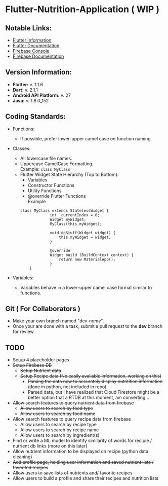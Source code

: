 # Flutter-Nutrition-Application ( WIP )


## Notable Links:
- [Flutter Information](https://flutter.io/docs)
- [Flutter Documentation](https://docs.flutter.io/index.html)
- [Firebase Console](https://console.firebase.google.com/u/0/)
- [Firebase Documentation](https://firebase.google.com/)

## Version Information:
- **Flutter:** v. 1.1.6 
- **Dart:** v. 2.1.1
- **Android API Platform:** v. 27
- **Java:** v. 1.8.0_152 

## Coding Standards:
- Functions:
    - If possible, prefer lower-upper camel case on function naming.

- Classes:
    - All lowercase file names.
    - Uppercase CamelCase Formatting.  
      Example: ```class MyClass```
    - Flutter Widget State Hierarchy (Top to Bottom):
        - Variables
        - Constructor Functions
        - Utility Functions
        - @override Flutter Functions  
       Example 
       ```
       class MyClass extends StatelessWidget {
                    int _currentIndex = 0;  
                    Widget myWidget;    
                    MyClass(this.myWidget);
                    
                    void doStuff(Widget widget) {
                        this.myWidget = widget;
                    }
                    
                    @override
                    Widget build (BuildContext context) {
                        return new MaterialApp();
                    }
           }
       ```

- Variables:
    - Variables behave in a lower-upper camel case format similar to functions.


## Git ( For Collaborators )
- Make your own branch named "dev-*name*".
- Once your are done with a task, submit a pull request to the **dev** branch for review.

## TODO
- ~~Setup 4 placeholder pages~~
- ~~Setup Firebase DB~~
    - ~~Setup Nutrient data~~
    - ~~Setup Recipe data (No easily avaliable information, working on this)~~
        - ~~Parsing the data now to accurately display nutritition information (done in python, not included in repo)~~
        - Parsed data, but I have realized that Cloud Firestore might be a better option that a RTDB at this moment, am converting...
- ~~Allow search features to query nutrient data from firebase~~
    - ~~Allow users to search by food type~~
    - ~~Allow users to search by food name~~
- Allow search features to query recipe data from firebase
    - Allow users to search by recipe type
    - Allow users to search by recipe name
    - Allow users to search by ingredient(s)
- Find or write a ML model to identify similarity of words for recipie / nutrient db links (more on this later)
- Allow nutrient information to be displayed on recipe (python data cleaning)
- ~~Add profile page, holding user information and saved nutrient lists / favorited recipes~~
- ~~Allow users to save lists of nutrients and/ favorite recipes~~
- Allow users to build a profile and share their recipes and nutrition lists
